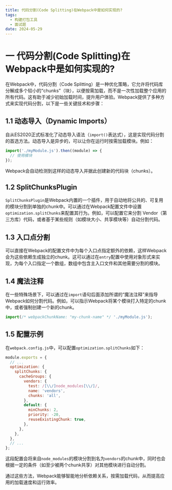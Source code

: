 ```yaml
---
title: 代码分割(Code Splitting)在Webpack中是如何实现的?
tags:
  - 构建打包工具
  - 面试题
date: 2024-05-29
---
```

# 一 代码分割(Code Splitting)在Webpack中是如何实现的?

在Webpack中，代码分割（Code Splitting）是一种优化策略，它允许将代码库分解成多个较小的“chunks”（块），以便按需加载，而不是一次性加载整个应用的所有代码。这有助于减少初始加载时间，提升用户体验。Webpack提供了多种方式来实现代码分割，以下是一些关键技术和步骤：

## 1.1 动态导入（Dynamic Imports）

自从ES2020正式标准化了动态导入语法（`import()`表达式），这是实现代码分割的首选方法。动态导入是异步的，可以让你在运行时按需加载模块。例如：

```js
import('./myModule.js').then((module) => {
  // 使用模块
});
```

Webpack会自动检测到这样的动态导入并据此创建新的代码块（chunks）。

## 1.2 SplitChunksPlugin

`SplitChunksPlugin`是Webpack内置的一个插件，用于自动地将公共的、可复用的模块分割到单独的chunk中。可以通过在Webpack配置文件中设置`optimization.splitChunks`来配置其行为。例如，可以配置它来分割 Vendor（第三方库）代码，或者基于某些规则（如模块大小、共享模块等）自动分割代码。

## 1.3 入口点分割

可以直接在Webpack的配置文件中为每个入口点指定额外的依赖，这样Webpack会为这些依赖生成独立的chunk。这可以通过在`entry`配置中使用对象形式来实现，为每个入口指定一个数组，数组中包含主入口文件和其他需要分割的模块。

## 1.4 魔法注释

在一些特殊场景下，可以通过在`import`语句后面添加所谓的“魔法注释”来指导Webpack如何分割代码。例如，可以指示Webpack将某个模块打入特定的chunk中，或者强制创建一个新的chunk。

```js
import(/* webpackChunkName: "my-chunk-name" */ './myModule.js');
```

## 1.5 配置示例

在`webpack.config.js`中，可以配置`optimization.splitChunks`如下：

```js
module.exports = {
  // ...
  optimization: {
    splitChunks: {
      cacheGroups: {
        vendors: {
          test: /[\\/]node_modules[\\/]/,
          name: 'vendors',
          chunks: 'all',
        },
        default: {
          minChunks: 2,
          priority: -20,
          reuseExistingChunk: true,
        },
      },
    },
  },
  // ...
};
```

这段配置会将来自`node_modules`的模块分割到名为`vendors`的chunk中，同时也会根据一定的条件（如至少被两个chunk共享）对其他模块进行自动分割。

通过这些方法，Webpack能够智能地分析依赖关系，按需加载代码，从而提高应用的加载速度和运行效率。

